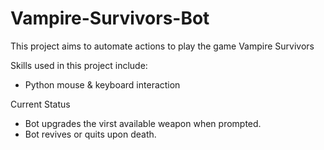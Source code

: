 # Vampire-Survivors-Bot
 
This project aims to automate actions to play the game Vampire Survivors

Skills used in this project include:
- Python mouse & keyboard interaction

Current Status
- Bot upgrades the virst available weapon when prompted.
- Bot revives or quits upon death.
